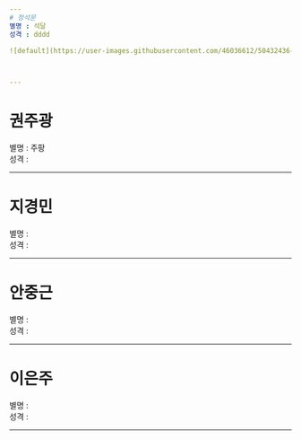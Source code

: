 ```yaml
---
# 정석문 
별명 : 석달  
성격 : dddd  

![default](https://user-images.githubusercontent.com/46036612/50432436-1b63cf80-0915-11e9-9db0-d655a252e0de.JPG)



---
```

# 권주광 
별명 : 주팡  
성격 :  



---
# 지경민 
별명 :  
성격 :  



---
# 안중근 
별명 :  
성격 :  



---
# 이은주 
별명 :  
성격 :  



---





